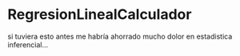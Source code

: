 # RegresionLinealCalculador
si tuviera esto antes me habría ahorrado mucho dolor en estadistica inferencial...
